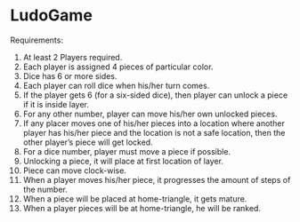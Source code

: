 # LudoGame

Requirements:

1. At least 2 Players required.
1. Each player is assigned 4 pieces of particular color.
1. Dice has 6 or more sides.
1. Each player can roll dice when his/her turn comes.
1. If the player gets 6 (for a six-sided dice), then player can unlock a piece if it is inside layer.
1. For any other number, player can move his/her own unlocked pieces.
1. If any placer moves one of his/her pieces into a location where another player has his/her piece and the location is not a safe location, then the other player’s piece will get locked.
1. For a dice number, player must move a piece if possible.
1. Unlocking a piece, it will place at first location of layer.
1. Piece can move clock-wise.
1. When a player moves his/her piece, it progresses the amount of steps of the number.
1. When a piece will be placed at home-triangle, it gets mature.
1. When a player pieces will be at home-triangle, he will be ranked.
